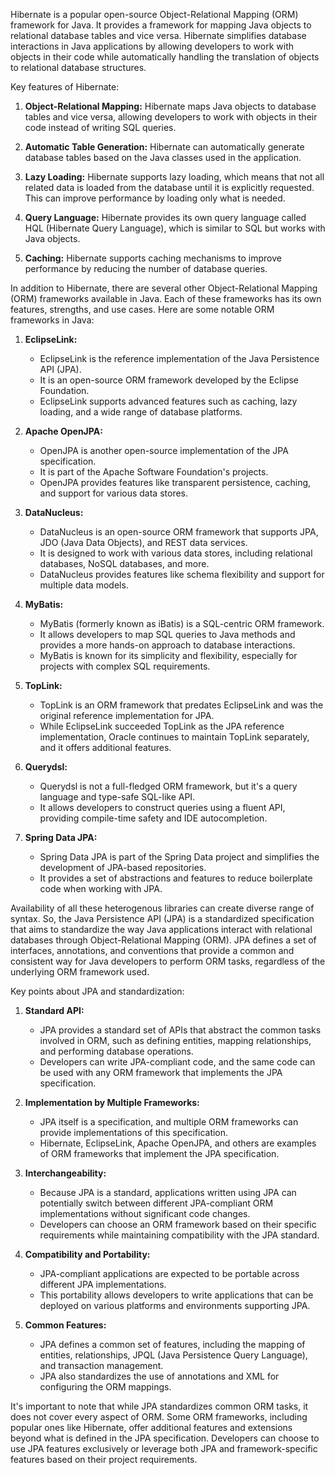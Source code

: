Hibernate is a popular open-source Object-Relational Mapping (ORM) framework for Java. It provides a framework for mapping Java objects to relational database tables and vice versa. Hibernate simplifies database interactions in Java applications by allowing developers to work with objects in their code while automatically handling the translation of objects to relational database structures.

Key features of Hibernate:

1. **Object-Relational Mapping:** Hibernate maps Java objects to database tables and vice versa, allowing developers to work with objects in their code instead of writing SQL queries.

2. **Automatic Table Generation:** Hibernate can automatically generate database tables based on the Java classes used in the application.

3. **Lazy Loading:** Hibernate supports lazy loading, which means that not all related data is loaded from the database until it is explicitly requested. This can improve performance by loading only what is needed.

4. **Query Language:** Hibernate provides its own query language called HQL (Hibernate Query Language), which is similar to SQL but works with Java objects.

5. **Caching:** Hibernate supports caching mechanisms to improve performance by reducing the number of database queries.

In addition to Hibernate, there are several other Object-Relational Mapping (ORM) frameworks available in Java. Each of these frameworks has its own features, strengths, and use cases. Here are some notable ORM frameworks in Java:

1. **EclipseLink:**
   - EclipseLink is the reference implementation of the Java Persistence API (JPA).
   - It is an open-source ORM framework developed by the Eclipse Foundation.
   - EclipseLink supports advanced features such as caching, lazy loading, and a wide range of database platforms.

2. **Apache OpenJPA:**
   - OpenJPA is another open-source implementation of the JPA specification.
   - It is part of the Apache Software Foundation's projects.
   - OpenJPA provides features like transparent persistence, caching, and support for various data stores.

3. **DataNucleus:**
   - DataNucleus is an open-source ORM framework that supports JPA, JDO (Java Data Objects), and REST data services.
   - It is designed to work with various data stores, including relational databases, NoSQL databases, and more.
   - DataNucleus provides features like schema flexibility and support for multiple data models.

4. **MyBatis:**
   - MyBatis (formerly known as iBatis) is a SQL-centric ORM framework.
   - It allows developers to map SQL queries to Java methods and provides a more hands-on approach to database interactions.
   - MyBatis is known for its simplicity and flexibility, especially for projects with complex SQL requirements.

5. **TopLink:**
   - TopLink is an ORM framework that predates EclipseLink and was the original reference implementation for JPA.
   - While EclipseLink succeeded TopLink as the JPA reference implementation, Oracle continues to maintain TopLink separately, and it offers additional features.

6. **Querydsl:**
   - Querydsl is not a full-fledged ORM framework, but it's a query language and type-safe SQL-like API.
   - It allows developers to construct queries using a fluent API, providing compile-time safety and IDE autocompletion.

7. **Spring Data JPA:**
   - Spring Data JPA is part of the Spring Data project and simplifies the development of JPA-based repositories.
   - It provides a set of abstractions and features to reduce boilerplate code when working with JPA.

Availability of all these heterogenous libraries can create diverse range of syntax. So, the Java Persistence API (JPA) is a standardized specification that aims to standardize the way Java applications interact with relational databases through Object-Relational Mapping (ORM). JPA defines a set of interfaces, annotations, and conventions that provide a common and consistent way for Java developers to perform ORM tasks, regardless of the underlying ORM framework used.

Key points about JPA and standardization:

1. **Standard API:**
   - JPA provides a standard set of APIs that abstract the common tasks involved in ORM, such as defining entities, mapping relationships, and performing database operations.
   - Developers can write JPA-compliant code, and the same code can be used with any ORM framework that implements the JPA specification.

2. **Implementation by Multiple Frameworks:**
   - JPA itself is a specification, and multiple ORM frameworks can provide implementations of this specification.
   - Hibernate, EclipseLink, Apache OpenJPA, and others are examples of ORM frameworks that implement the JPA specification.

3. **Interchangeability:**
   - Because JPA is a standard, applications written using JPA can potentially switch between different JPA-compliant ORM implementations without significant code changes.
   - Developers can choose an ORM framework based on their specific requirements while maintaining compatibility with the JPA standard.

4. **Compatibility and Portability:**
   - JPA-compliant applications are expected to be portable across different JPA implementations.
   - This portability allows developers to write applications that can be deployed on various platforms and environments supporting JPA.

5. **Common Features:**
   - JPA defines a common set of features, including the mapping of entities, relationships, JPQL (Java Persistence Query Language), and transaction management.
   - JPA also standardizes the use of annotations and XML for configuring the ORM mappings.

It's important to note that while JPA standardizes common ORM tasks, it does not cover every aspect of ORM. Some ORM frameworks, including popular ones like Hibernate, offer additional features and extensions beyond what is defined in the JPA specification. Developers can choose to use JPA features exclusively or leverage both JPA and framework-specific features based on their project requirements.
